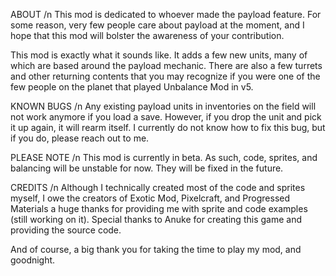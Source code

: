 ABOUT /n
This mod is dedicated to whoever made the payload feature. For some reason, very few people care about payload at the moment, and I hope that this mod will bolster the awareness of your contribution.

This mod is exactly what it sounds like. It adds a few new units, many of which are based around the payload mechanic. There are also a few turrets and other returning contents that you may recognize if you were one of the few people on the planet that played Unbalance Mod in v5.

KNOWN BUGS /n
Any existing payload units in inventories on the field will not work anymore if you load a save. However, if you drop the unit and pick it up again, it will rearm itself. I currently do not know how to fix this bug, but if you do, please reach out to me.

PLEASE NOTE /n
This mod is currently in beta. As such, code, sprites, and balancing will be unstable for now. They will be fixed in the future.

CREDITS /n
Although I technically created most of the code and sprites myself, I owe the creators of Exotic Mod, Pixelcraft, and Progressed Materials a huge thanks for providing me with sprite and code examples (still working on it).
Special thanks to Anuke for creating this game and providing the source code.

And of course, a big thank you for taking the time to play my mod, and goodnight.
